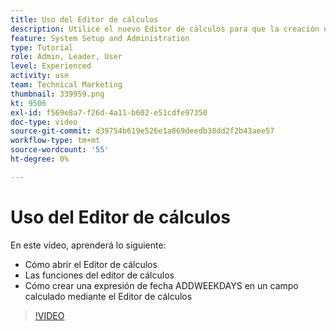 ```yaml
---
title: Uso del Editor de cálculos
description: Utilice el nuevo Editor de cálculos para que la creación de campos personalizados calculados sea más sencilla que nunca.
feature: System Setup and Administration
type: Tutorial
role: Admin, Leader, User
level: Experienced
activity: use
team: Technical Marketing
thumbnail: 339959.png
kt: 9506
exl-id: f569e8a7-f26d-4a11-b602-e51cdfe97350
doc-type: video
source-git-commit: d39754b619e526e1a869deedb38dd2f2b43aee57
workflow-type: tm+mt
source-wordcount: '55'
ht-degree: 0%

---
```


# Uso del Editor de cálculos

En este vídeo, aprenderá lo siguiente:

* Cómo abrir el Editor de cálculos
* Las funciones del editor de cálculos
* Cómo crear una expresión de fecha ADDWEEKDAYS en un campo calculado mediante el Editor de cálculos

>[!VIDEO](https://video.tv.adobe.com/v/339959/?quality=12)
